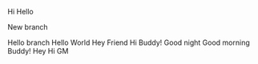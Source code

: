 Hi
Hello

New branch




Hello branch
Hello World
Hey Friend
Hi Buddy!
Good night
Good morning Buddy!
Hey Hi GM
